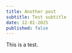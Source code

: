 ```yaml
---
title: Another post
subtitle: Test subtitle
date: 12-01-2025
published: false
---
```


This is a test.
